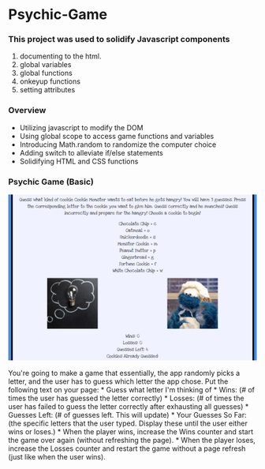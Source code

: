 # Psychic-Game

### This project was used to solidify Javascript components
  1. documenting to the html.
  2. global variables
  3. global functions
  4. onkeyup functions
  5. setting attributes


### Overview

* Utilizing javascript to modify the DOM
* Using global scope to access game functions and variables
* Introducing Math.random to randomize the computer choice
* Adding switch to alleviate if/else statements
* Solidifying HTML and CSS functions


### Psychic Game (Basic)


![Guess the Cookie]( https://github.com/bltarkany/Psychic-Game/blob/master/assets/images/gamepic.png)


You're going to make a game that essentially, the app randomly picks a letter, and the user has to guess which letter the app chose. Put the following text on your page:
    * Guess what letter I'm thinking of
    * Wins: (# of times the user has guessed the letter correctly)
    * Losses: (# of times the user has failed to guess the letter correctly after exhausting all guesses)
    * Guesses Left: (# of guesses left. This will update)
    * Your Guesses So Far: (the specific letters that the user typed. Display these until the user either wins or loses.)
    * When the player wins, increase the Wins counter and start the game over again (without refreshing the page).
    * When the player loses, increase the Losses counter and restart the game without a page refresh (just like when the user wins).
